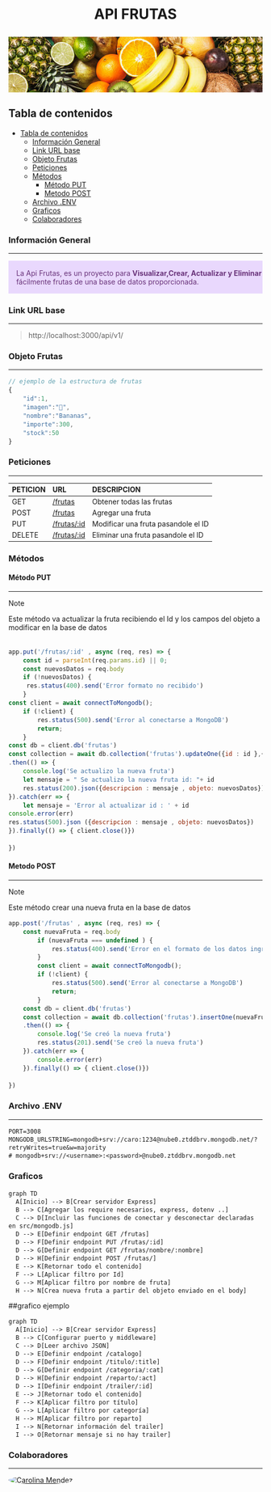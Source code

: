 <h1 align="center" style = "margin: 0 auto;  height: 200px; overflow: hidden;" >
  <p align="center">API FRUTAS</p>
  <a href="" ><img style=" width: 100%; text-align: center; " src="./public/image/Frutas.jpg" alt="Docusaurus"></a>
</h1>

## Tabla de contenidos
- [Tabla de contenidos](#tabla-de-contenidos)
  - [Información General](#información-general)
  - [Link URL base](#link-url-base)
  - [Objeto Frutas](#objeto-frutas)
  - [Peticiones](#peticiones)
  - [Métodos](#métodos)
    - [Método PUT](#método-put)
    - [Metodo POST](#metodo-post)
  - [Archivo .ENV](#archivo-env)
  - [Graficos](#graficos)
  - [Colaboradores](#colaboradores)

### Información General
***
<div class="warning" style='padding:0.1em; background-color:#E9D8FD; color:#69337A'>
<span>
<p style='margin-left:1em;'>
La Api Frutas, es un proyecto para <b>Visualizar,Crear, Actualizar y Eliminar</b> fácilmente frutas de una base de datos proporcionada.
</p>
</p></span>
</div>
 

### Link URL base
***
<!-- http://localhost:3000/api/v1/ -->
> http://localhost:3000/api/v1/


### Objeto Frutas
***
```javascript
// ejemplo de la estructura de frutas
{
    "id":1,
    "imagen":"🍌",
    "nombre":"Bananas",
    "importe":300,
    "stock":50
}
```

###  Peticiones 
***
| PETICION | URL                                     | DESCRIPCION                        |
| :------- | :-------------------------------------- | :--------------------------------- |
| GET      | [/frutas](http://localhost:3000/frutas) | Obtener todas las frutas           |
| POST     | [/frutas](http://localhost:3000/frutas) | Agregar una fruta                  |
| PUT      | [/frutas/:id](http://localhost:3000/frutas/:id) | Modificar una fruta pasandole el ID                 |
| DELETE   | [/frutas/:id](http://localhost:3000/frutas/:id) | Eliminar una fruta pasandole el ID |

### Métodos
#### Método PUT
***
> [!NOTE]  
> Este método va actualizar la fruta recibiendo el Id  y los campos del objeto a modificar en la base de datos
```javascript

app.put('/frutas/:id' , async (req, res) => {
    const id = parseInt(req.params.id) || 0;
    const nuevosDatos = req.body
    if (!nuevosDatos) {
     res.status(400).send('Error formato no recibido')
    }
const client = await connectToMongodb();
    if (!client) {
        res.status(500).send('Error al conectarse a MongoDB')
        return;
    }
const db = client.db('frutas') 
const collection = await db.collection('frutas').updateOne({id : id },{ $set : nuevosDatos })
.then(() => {
    console.log('Se actualizo la nueva fruta')
    let mensaje = " Se actualizo la nueva fruta id: "+ id
    res.status(200).json({descripcion : mensaje , objeto: nuevosDatos})
}).catch(err => { 
    let mensaje = 'Error al actualizar id : ' + id 
console.error(err)
res.status(500).json ({descripcion : mensaje , objeto: nuevosDatos})
}).finally(() => { client.close()})

})
```

#### Metodo POST
***
> [!NOTE]  
> Este método crear una nueva fruta en la base de datos 
```javascript
app.post('/frutas' , async (req, res) => {
    const nuevaFruta = req.body
        if (nuevaFruta === undefined ) {
            res.status(400).send('Error en el formato de los datos ingresados')
        }
        const client = await connectToMongodb();
        if (!client) {
            res.status(500).send('Error al conectarse a MongoDB')
            return;
        }
    const db = client.db('frutas') 
    const collection = await db.collection('frutas').insertOne(nuevaFruta)
    .then(() => {
        console.log('Se creó la nueva fruta')
        res.status(201).send('Se creó la nueva fruta')
    }).catch(err => { 
        console.error(err)
    }).finally(() => { client.close()})
    
})
```

### Archivo .ENV
***
```
PORT=3008
MONGODB_URLSTRING=mongodb+srv://caro:1234@nube0.ztddbrv.mongodb.net/?retryWrites=true&w=majority
# mongodb+srv://<username>:<password>@nube0.ztddbrv.mongodb.net
```

### Graficos 
```mermaid
graph TD
  A[Inicio] --> B[Crear servidor Express]
  B --> C[Agregar los require necesarios, express, dotenv ..]
  C --> D[Incluir las funciones de conectar y desconectar declaradas en src/mongodb.js]
  D --> E[Definir endpoint GET /frutas]
  D --> F[Definir endpoint PUT /frutas/:id]
  D --> G[Definir endpoint GET /frutas/nombre/:nombre]
  D --> H[Definir endpoint POST /frutas/]
  E --> K[Retornar todo el contenido]
  F --> L[Aplicar filtro por Id]
  G --> M[Aplicar filtro por nombre de fruta]
  H --> N[Crea nueva fruta a partir del objeto enviado en el body]
```
##grafico ejemplo
```mermaid
graph TD
  A[Inicio] --> B[Crear servidor Express]
  B --> C[Configurar puerto y middleware]
  C --> D[Leer archivo JSON]
  D --> E[Definir endpoint /catalogo]
  D --> F[Definir endpoint /titulo/:title]
  D --> G[Definir endpoint /categoria/:cat]
  D --> H[Definir endpoint /reparto/:act]
  D --> I[Definir endpoint /trailer/:id]
  E --> J[Retornar todo el contenido]
  F --> K[Aplicar filtro por título]
  G --> L[Aplicar filtro por categoría]
  H --> M[Aplicar filtro por reparto]
  I --> N[Retornar información del trailer]
  I --> O[Retornar mensaje si no hay trailer]
```
### Colaboradores 
***
<a href="https://github.com/carolinamendez0/IngeniasTpIntegrador/graphs/contributors" target="_blank">
<img alt="Carolina Mendez" title="Carolina Mendez" style=" width: 60px; /* Tamaño de los avatares */
  height: 60px;
  border-radius: 50%;" src="https://avatars.githubusercontent.com/u/49485102?s=60&v=4?width=890"></a>
<!-- <img src=""> -->


